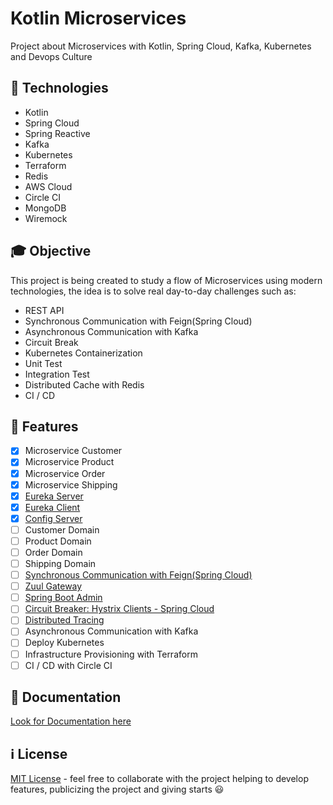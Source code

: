 # Kotlin Microservices

Project about Microservices with Kotlin, Spring Cloud, Kafka, Kubernetes and Devops Culture

## :bookmark_tabs: Technologies

- Kotlin
- Spring Cloud
- Spring Reactive
- Kafka
- Kubernetes
- Terraform
- Redis
- AWS Cloud
- Circle CI
- MongoDB
- Wiremock

## :mortar_board: Objective

This project is being created to study a flow of Microservices using modern technologies, 
the idea is to solve real day-to-day challenges such as: 

- REST API
- Synchronous Communication with Feign(Spring Cloud)
- Asynchronous Communication with Kafka
- Circuit Break
- Kubernetes Containerization 
- Unit Test
- Integration Test
- Distributed Cache with Redis
- CI / CD

## :rocket: Features

- [x] Microservice Customer
- [x] Microservice Product
- [x] Microservice Order
- [x] Microservice Shipping
- [x] [Eureka Server](documentation/EurekaServer.md)
- [x] [Eureka Client](documentation/EurekaClient.md)
- [x] [Config Server](documentation/ConfigServer.md)
- [ ] Customer Domain
- [ ] Product Domain
- [ ] Order Domain
- [ ] Shipping Domain
- [ ] [Synchronous Communication with Feign(Spring Cloud)](documentation/SpringCloudOpenFeign.md)
- [ ] [Zuul Gateway](documentation/ZuulGateway.md)
- [ ] [Spring Boot Admin](documentation/SpringBootAdmin.md)
- [ ] [Circuit Breaker: Hystrix Clients - Spring Cloud](documentation/CircuitBreaker.md)
- [ ] [Distributed Tracing](documentation/DistributedTracing.md)
- [ ] Asynchronous Communication with Kafka
- [ ] Deploy Kubernetes
- [ ] Infrastructure Provisioning with Terraform
- [ ] CI / CD with Circle CI

## :bookmark_tabs: Documentation

[Look for Documentation here](documentation/README.md)

## :information_source: License 

[MIT License](https://en.wikipedia.org/wiki/MIT_License) - feel free to collaborate with the project helping to develop features, publicizing the project and giving starts :smiley: 
